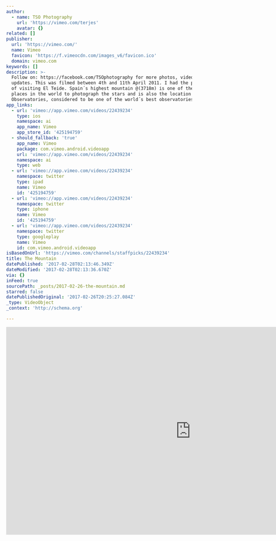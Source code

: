 ```yaml
---
author:
  - name: TSO Photography
    url: 'https://vimeo.com/terjes'
    avatar: {}
related: []
publisher:
  url: 'https://vimeo.com/'
  name: Vimeo
  favicon: 'https://f.vimeocdn.com/images_v6/favicon.ico'
  domain: vimeo.com
keywords: []
description: >-
  Follow on: https://facebook.com/TSOphotography for more photos, videos and
  updates. This was filmed between 4th and 11th April 2011. I had the pleasure
  of visiting El Teide. Spain´s highest mountain @(3718m) is one of the best
  places in the world to photograph the stars and is also the location of Teide
  Observatories, considered to be one of the world´s best observatories.
app_links:
  - url: 'vimeo://app.vimeo.com/videos/22439234'
    type: ios
    namespace: ai
    app_name: Vimeo
    app_store_id: '425194759'
  - should_fallback: 'true'
    app_name: Vimeo
    package: com.vimeo.android.videoapp
    url: 'vimeo://app.vimeo.com/videos/22439234'
    namespace: ai
    type: web
  - url: 'vimeo://app.vimeo.com/videos/22439234'
    namespace: twitter
    type: ipad
    name: Vimeo
    id: '425194759'
  - url: 'vimeo://app.vimeo.com/videos/22439234'
    namespace: twitter
    type: iphone
    name: Vimeo
    id: '425194759'
  - url: 'vimeo://app.vimeo.com/videos/22439234'
    namespace: twitter
    type: googleplay
    name: Vimeo
    id: com.vimeo.android.videoapp
isBasedOnUrl: 'https://vimeo.com/channels/staffpicks/22439234'
title: The Mountain
datePublished: '2017-02-28T02:13:46.349Z'
dateModified: '2017-02-28T02:13:36.670Z'
via: {}
inFeed: true
sourcePath: _posts/2017-02-26-the-mountain.md
starred: false
datePublishedOriginal: '2017-02-26T20:25:27.084Z'
_type: VideoObject
_context: 'http://schema.org'

---
```

<iframe src="https://cdn.embedly.com/widgets/media.html?src=https%3A%2F%2Fplayer.vimeo.com%2Fvideo%2F22439234&amp;url=https%3A%2F%2Fvimeo.com%2F22439234&amp;image=https%3A%2F%2Fi.vimeocdn.com%2Fvideo%2F145026168_1280.jpg&amp;key=b7d04c9b404c499eba89ee7072e1c4f7&amp;type=text%2Fhtml&amp;schema=vimeo" width="1000" height="563" scrolling="no" frameborder="0" allowfullscreen="" style=""></iframe>